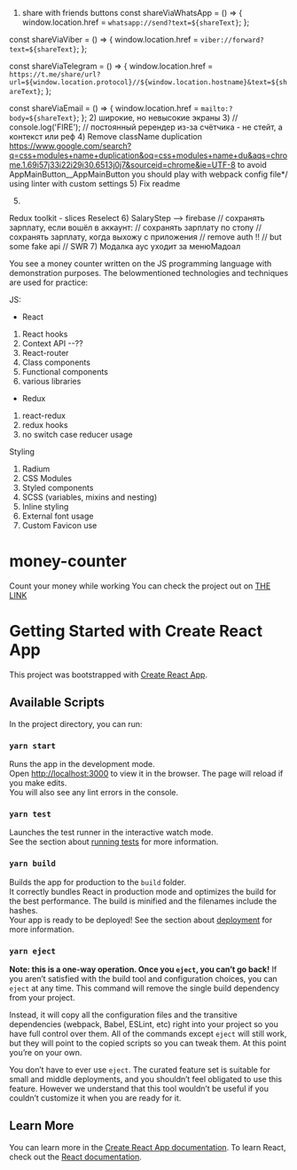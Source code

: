 1) share with friends buttons
  const shareViaWhatsApp = () => {
    window.location.href = `whatsapp://send?text=${shareText}`;
  };

  const shareViaViber = () => {
    window.location.href = `viber://forward?text=${shareText}`;
  };

  const shareViaTelegram = () => {
    window.location.href = `https://t.me/share/url?url=${window.location.protocol}//${window.location.hostname}&text=${shareText}`;
  };

  const shareViaEmail = () => {
    window.location.href = `mailto:?body=${shareText}`;
  };
2) широкие, но невысокие экраны
3) // console.log('FIRE'); // постоянный ререндер из-за счётчика - не стейт, а контекст или реф
4)
Remove className duplication
https://www.google.com/search?q=css+modules+name+duplication&oq=css+modules+name+du&aqs=chrome.1.69i57j33i22i29i30.6513j0j7&sourceid=chrome&ie=UTF-8
to avoid AppMainButton__AppMainButton you should play with webpack config file*/
using linter with custom settings
5) Fix readme

5)
  Redux toolkit - slices
  Reselect
6) SalaryStep --> firebase
    // сохранять зарплату, если вошёл в аккаунт:
    // сохранять зарплату по стопу
    // сохранять зарплату, когда выхожу с приложения
    // remove auth !!
    // but some fake api
    // SWR
7) Модалка аус уходит за менюМадоал








You see a money counter written on the JS programming
language with demonstration purposes.
The belowmentioned technologies and techniques are used for practice:

JS:
- React
1. React hooks
2. Context API --??
3. React-router
4. Class components
5. Functional components
6. various libraries

- Redux
1. react-redux
2. redux hooks
3. no switch case reducer usage

Styling
1. Radium
2. CSS Modules
3. Styled components
4. SCSS (variables, mixins and nesting)
5. Inline styling
6. External font usage
7. Custom Favicon use


# money-counter
Count your money while working
You can check the project out on [THE LINK](https://the_link)







# Getting Started with Create React App
This project was bootstrapped with [Create React App](https://github.com/facebook/create-react-app).

## Available Scripts
In the project directory, you can run:

### `yarn start`
Runs the app in the development mode.\
Open [http://localhost:3000](http://localhost:3000) to view it in the browser.
The page will reload if you make edits.\
You will also see any lint errors in the console.

### `yarn test`
Launches the test runner in the interactive watch mode.\
See the section about [running tests](https://facebook.github.io/create-react-app/docs/running-tests) for more information.

### `yarn build`
Builds the app for production to the `build` folder.\
It correctly bundles React in production mode and optimizes the build for the best performance.
The build is minified and the filenames include the hashes.\
Your app is ready to be deployed!
See the section about [deployment](https://facebook.github.io/create-react-app/docs/deployment) for more information.

### `yarn eject`
**Note: this is a one-way operation. Once you `eject`, you can’t go back!**
If you aren’t satisfied with the build tool and configuration choices, you can `eject` at any time. This command will remove the single build dependency from your project.

Instead, it will copy all the configuration files and the transitive dependencies (webpack, Babel, ESLint, etc) right into your project so you have full control over them. All of the commands except `eject` will still work, but they will point to the copied scripts so you can tweak them. At this point you’re on your own.

You don’t have to ever use `eject`. The curated feature set is suitable for small and middle deployments, and you shouldn’t feel obligated to use this feature. However we understand that this tool wouldn’t be useful if you couldn’t customize it when you are ready for it.

## Learn More
You can learn more in the [Create React App documentation](https://facebook.github.io/create-react-app/docs/getting-started).
To learn React, check out the [React documentation](https://reactjs.org/).
